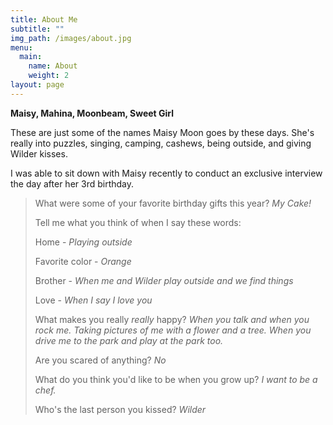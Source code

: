 ```yaml
---
title: About Me
subtitle: ""
img_path: /images/about.jpg
menu:
  main:
    name: About
    weight: 2
layout: page
---
```

**Maisy, Mahina, Moonbeam, Sweet Girl**

These are just some of the names Maisy Moon goes by these days. She's really into puzzles, singing, camping, cashews, being outside, and giving Wilder kisses.

I was able to sit down with Maisy recently to conduct an exclusive interview the day after her 3rd birthday.

> What were some of your favorite birthday gifts this year? *My Cake!*
>
> Tell me what you think of when I say these words:
>
> Home - *Playing outside*
>
> Favorite color - *Orange*
>
> Brother - *When me and Wilder play outside and we find things*
>
> Love - *When I say I love you*
>
> What makes you really *really* happy? *When you talk and when you rock me. Taking pictures of me with a flower and a tree. When you drive me to the park and play at the park too.*
>
> Are you scared of anything? *No*
>
> What do you think you'd like to be when you grow up? *I want to be a chef.*
>
> Who's the last person you kissed? *Wilder*